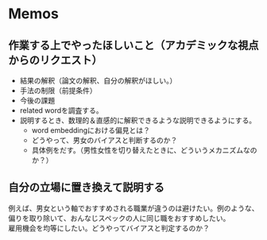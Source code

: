 # Memos

## 作業する上でやったほしいこと（アカデミックな視点からのリクエスト）

- 結果の解釈（論文の解釈、自分の解釈がほしい。）
- 手法の制限（前提条件）
- 今後の課題
- related wordを調査する。
- 説明するとき、数理的＆直感的に解釈できるような説明できるようにする。
  - word embeddingにおける偏見とは？
  - どうやって、男女のバイアスと判断するのか？
  - 具体例をだす。（男性女性を切り替えたときに、どういうメカニズムなのか？）

## 自分の立場に置き換えて説明する

例えば、男女という軸でおすすめされる職業が違うのは避けたい。例のような、偏りを取り除いて、おんなじスペックの人に同じ職をおすすめしたい。</br>
雇用機会を均等にしたい。どうやってバイアスと判定するのか？